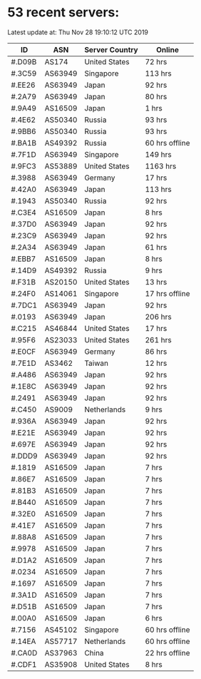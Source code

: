 # 53 recent servers:

Latest update at: Thu Nov 28 19:10:12 UTC 2019

| ID | ASN | Server Country | Online |
| -- | --- | -------------- | ------ |
| #.D09B | AS174 | United States | 72 hrs |
| #.3C59 | AS63949 | Singapore | 113 hrs |
| #.EE26 | AS63949 | Japan | 92 hrs |
| #.2A79 | AS63949 | Japan | 80 hrs |
| #.9A49 | AS16509 | Japan | 1 hrs |
| #.4E62 | AS50340 | Russia | 93 hrs |
| #.9BB6 | AS50340 | Russia | 93 hrs |
| #.BA1B | AS49392 | Russia | 60 hrs offline |
| #.7F1D | AS63949 | Singapore | 149 hrs |
| #.9FC3 | AS53889 | United States | 1163 hrs |
| #.3988 | AS63949 | Germany | 17 hrs |
| #.42A0 | AS63949 | Japan | 113 hrs |
| #.1943 | AS50340 | Russia | 92 hrs |
| #.C3E4 | AS16509 | Japan | 8 hrs |
| #.37D0 | AS63949 | Japan | 92 hrs |
| #.23C9 | AS63949 | Japan | 92 hrs |
| #.2A34 | AS63949 | Japan | 61 hrs |
| #.EBB7 | AS16509 | Japan | 8 hrs |
| #.14D9 | AS49392 | Russia | 9 hrs |
| #.F31B | AS20150 | United States | 13 hrs |
| #.24F0 | AS14061 | Singapore | 17 hrs offline |
| #.7DC1 | AS63949 | Japan | 92 hrs |
| #.0193 | AS63949 | Japan | 206 hrs |
| #.C215 | AS46844 | United States | 17 hrs |
| #.95F6 | AS23033 | United States | 261 hrs |
| #.E0CF | AS63949 | Germany | 86 hrs |
| #.7E1D | AS3462 | Taiwan | 12 hrs |
| #.A486 | AS63949 | Japan | 92 hrs |
| #.1E8C | AS63949 | Japan | 92 hrs |
| #.2491 | AS63949 | Japan | 92 hrs |
| #.C450 | AS9009 | Netherlands | 9 hrs |
| #.936A | AS63949 | Japan | 92 hrs |
| #.E21E | AS63949 | Japan | 92 hrs |
| #.697E | AS63949 | Japan | 92 hrs |
| #.DDD9 | AS63949 | Japan | 92 hrs |
| #.1819 | AS16509 | Japan | 7 hrs |
| #.86E7 | AS16509 | Japan | 7 hrs |
| #.81B3 | AS16509 | Japan | 7 hrs |
| #.B440 | AS16509 | Japan | 7 hrs |
| #.32E0 | AS16509 | Japan | 7 hrs |
| #.41E7 | AS16509 | Japan | 7 hrs |
| #.88A8 | AS16509 | Japan | 7 hrs |
| #.9978 | AS16509 | Japan | 7 hrs |
| #.D1A2 | AS16509 | Japan | 7 hrs |
| #.0234 | AS16509 | Japan | 7 hrs |
| #.1697 | AS16509 | Japan | 7 hrs |
| #.3A1D | AS16509 | Japan | 7 hrs |
| #.D51B | AS16509 | Japan | 7 hrs |
| #.00A0 | AS16509 | Japan | 6 hrs |
| #.7156 | AS45102 | Singapore | 60 hrs offline |
| #.14EA | AS57717 | Netherlands | 60 hrs offline |
| #.CA0D | AS37963 | China | 22 hrs offline |
| #.CDF1 | AS35908 | United States | 8 hrs |

